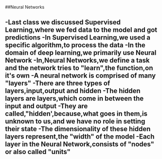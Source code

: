 ##Neural Networks

-Last class we discussed Supervised Learning,where we fed data to the model and got predictions
-In Supervised Learning,we used a specific algorithm,to process the data
-In the domain of deep learning,we primarily use Neural Network
-In,Neural Networks,we define a task and the network tries to "learn",the function,on it's own 
-A neural network is comprised of many "layers"
-There are three types of layers,input,output and hidden
-The hidden layers are layers,which come in between the input and output
-They are called,"hidden',because,what goes in them,is unknown to us,and we have no role in setting their state
-The dimensionality of these hidden layers represent,the "width" of the model
-Each layer in the Neural Network,consists of "nodes" or also called "units"
- 
